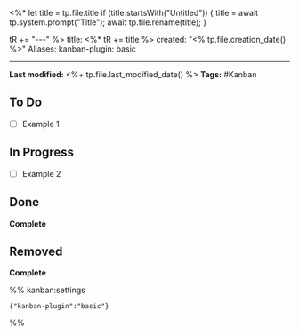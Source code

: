 <%*
  let title = tp.file.title
  if (title.startsWith("Untitled")) {
    title = await tp.system.prompt("Title");
    await tp.file.rename(title);
  } 
  
  tR += "---"
%>
title:  <%* tR += title %>
created: "<% tp.file.creation_date() %>"
Aliases: 
kanban-plugin: basic

---
**Last modified:** <%+ tp.file.last_modified_date() %>
**Tags:** #Kanban

## To Do

- [ ] Example 1


## In Progress

- [ ] Example 2


## Done

**Complete**


## Removed

**Complete**




%% kanban:settings
```
{"kanban-plugin":"basic"}
```
%%
